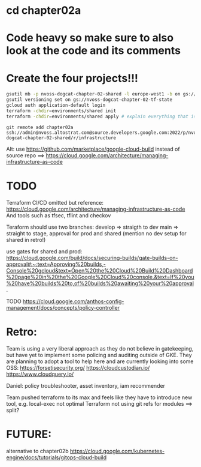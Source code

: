 # cd chapter02a

# Code heavy so make sure to also look at the code and its comments

# Create the four projects!!!

```bash
gsutil mb -p nvoss-dogcat-chapter-02-shared -l europe-west1 -b on gs://nvoss-dogcat-chapter-02-tf-state
gsutil versioning set on gs://nvoss-dogcat-chapter-02-tf-state
gcloud auth application-default login
terraform -chdir=environments/shared init 
terraform -chdir=environments/shared apply # explain everything that is created!
```

```
git remote add chapter02a ssh://admin@nvoss.altostrat.com@source.developers.google.com:2022/p/nvoss-dogcat-chapter-02-shared/r/infrastructure
```

Alt: use https://github.com/marketplace/google-cloud-build instead of source repo
==> https://cloud.google.com/architecture/managing-infrastructure-as-code

# TODO

Terraform CI/CD omitted but reference: https://cloud.google.com/architecture/managing-infrastructure-as-code
And tools such as tfsec, tflint and checkov 

Teraform should use two branches:
develop => straigth to dev
main => straight to stage, approval for prod and shared (mention no dev setup for shared in retro!)

use gates for shared and prod: https://cloud.google.com/build/docs/securing-builds/gate-builds-on-approval#:~:text=Approving%20builds,-Console%20gcloud&text=Open%20the%20Cloud%20Build%20Dashboard%20page%20in%20the%20Google%20Cloud%20console.&text=If%20you%20have%20builds%20to,of%20builds%20awaiting%20your%20approval.


TODO https://cloud.google.com/anthos-config-management/docs/concepts/policy-controller

# Retro:

Team is using a very liberal approach as they do not believe in gatekeeping, but have yet to implement some policing and auditing outside of GKE.
They are planning to adopt a tool to help here and are currently looking into some OSS:
https://forsetisecurity.org/
https://cloudcustodian.io/
https://www.cloudquery.io/

Daniel: policy troubleshooter, asset inventory, iam recommender

Team pushed terraform to its max and feels like they have to introduce new tool, e.g. local-exec not optimal
Terraform not using git refs for modules ==> split?

# FUTURE:

 alternative to chapter02b https://cloud.google.com/kubernetes-engine/docs/tutorials/gitops-cloud-build
